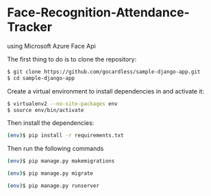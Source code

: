 # Face-Recognition-Attendance-Tracker
using Microsoft Azure Face Api


The first thing to do is to clone the repository:

```sh
$ git clone https://github.com/gocardless/sample-django-app.git
$ cd sample-django-app
```

Create a virtual environment to install dependencies in and activate it:

```sh
$ virtualenv2 --no-site-packages env
$ source env/bin/activate
```

Then install the dependencies:

```sh
(env)$ pip install -r requirements.txt
```

Then run the following commands

```sh
(env)$ pip manage.py makemigrations
```

```sh
(env)$ pip manage.py migrate
```

```sh
(env)$ pip manage.py runserver
```
